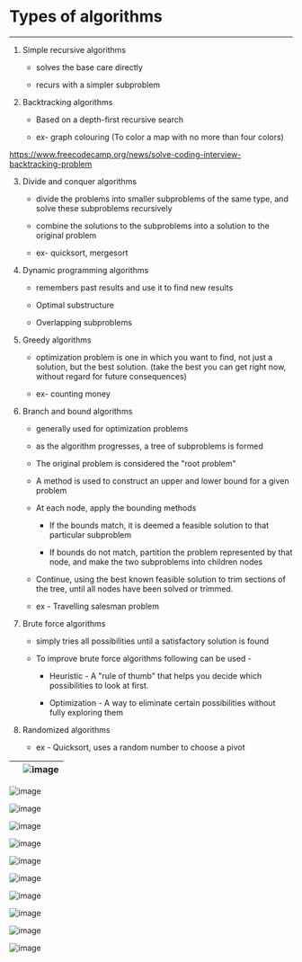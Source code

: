# Types of algorithms

---

1. Simple recursive algorithms

   - solves the base care directly

   - recurs with a simpler subproblem

2. Backtracking algorithms

   - Based on a depth-first recursive search

   - ex- graph colouring (To color a map with no more than four colors)

<https://www.freecodecamp.org/news/solve-coding-interview-backtracking-problem>

3. Divide and conquer algorithms

   - divide the problems into smaller subproblems of the same type, and solve these subproblems recursively

   - combine the solutions to the subproblems into a solution to the original problem

   - ex- quicksort, mergesort

4. Dynamic programming algorithms

   - remembers past results and use it to find new results

   - Optimal substructure

   - Overlapping subproblems

5. Greedy algorithms

   - optimization problem is one in which you want to find, not just a solution, but the best solution. (take the best you can get right now, without regard for future consequences)

   - ex- counting money

6. Branch and bound algorithms

   - generally used for optimization problems

   - as the algorithm progresses, a tree of subproblems is formed

   - The original problem is considered the "root problem"

   - A method is used to construct an upper and lower bound for a given problem

   - At each node, apply the bounding methods

       - If the bounds match, it is deemed a feasible solution to that particular subproblem

       - If bounds do not match, partition the problem represented by that node, and make the two subproblems into children nodes

   - Continue, using the best known feasible solution to trim sections of the tree, until all nodes have been solved or trimmed.

   - ex - Travelling salesman problem

7. Brute force algorithms

   - simply tries all possibilities until a satisfactory solution is found

   - To improve brute force algorithms following can be used -

       - Heuristic - A "rule of thumb" that helps you decide which possibilities to look at first.

       - Optimization - A way to eliminate certain possibilities without fully exploring them

8. Randomized algorithms

   - ex - Quicksort, uses a random number to choose a pivot

|     | ![image](media/Types-of-algorithms-image1.png) |
|--|----------------------------------------------------------------------|

![image](media/Types-of-algorithms-image2.png)

![image](media/Types-of-algorithms-image3.png)

![image](media/Types-of-algorithms-image4.png)

![image](media/Types-of-algorithms-image5.png)

![image](media/Types-of-algorithms-image6.png)

![image](media/Types-of-algorithms-image7.png)

![image](media/Types-of-algorithms-image8.png)

![image](media/Types-of-algorithms-image9.png)

![image](media/Types-of-algorithms-image10.png)

![image](media/Types-of-algorithms-image11.jpg)
